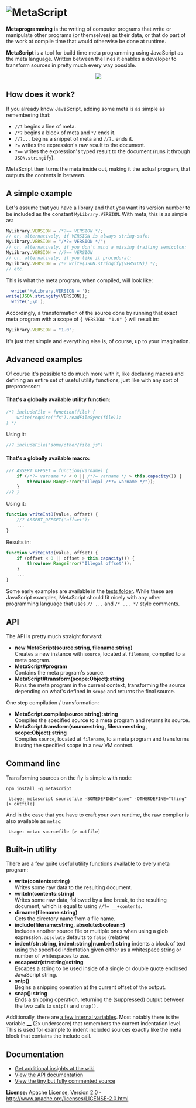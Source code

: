 ![MetaScript](https://raw.github.com/dcodeIO/MetaScript/master/MetaScript.png)
==============================================================================

**Metaprogramming** is the writing of computer programs that write or manipulate other programs (or themselves) as their
data, or that do part of the work at compile time that would otherwise be done at runtime.

**MetaScript** is a tool for build time meta programming using JavaScript as the meta language. Written between the
lines it enables a developer to transform sources in pretty much every way possible.

<p align="center">
    <img src="https://raw.github.com/dcodeIO/MetaScript/master/example.jpg" />
</p>

How does it work?
-----------------
If you already know JavaScript, adding some meta is as simple as remembering that:

* `//?` begins a line of meta.
* `/*?` begins a block of meta and `*/` ends it.
* `//?...` begins a snippet of meta and `//?.` ends it.
* `?=` writes the expression's raw result to the document.
* `?==` writes the expression's typed result to the document (runs it through `JSON.stringify`).

MetaScript then turns the meta inside out, making it the actual program, that outputs the contents in between.

A simple example
----------------
Let's assume that you have a library and that you want its version number to be included as the constant
`MyLibrary.VERSION`. With meta, this is as simple as:

```js
MyLibrary.VERSION = /*?== VERSION */;
// or, alternatively, if VERSION is always string-safe:
MyLibrary.VERSION = "/*?= VERSION */";
// or, alternatively, if you don't mind a missing trailing semicolon:
MyLibrary.VERSION = //?== VERSION
// or, alternatively, if you like it procedural:
MyLibrary.VERSION = /*? write(JSON.stringify(VERSION)) */;
// etc.
```

This is what the meta program, when compiled, will look like:

```js
  write('MyLibrary.VERSION = ');
write(JSON.stringify(VERSION));
  write(';\n');
```

Accordingly, a transformation of the source done by running that exact meta program with a scope of `{ VERSION: "1.0" }`
will result in:

```js
MyLibrary.VERSION = "1.0";
```

It's just that simple and everything else is, of course, up to your imagination.

Advanced examples
-----------------
Of course it's possible to do much more with it, like declaring macros and defining an entire set of useful utility
functions, just like with any sort of preprocessor:

#### That's a globally available utility function:

```js
/*? includeFile = function(file) {
    write(require("fs").readFileSync(file));
} */
```

Using it:

```js
//? includeFile("some/other/file.js")
```

#### That's a globally available macro:

```js
//? ASSERT_OFFSET = function(varname) {
    if (/*?= varname */ < 0 || /*?= varname */ > this.capacity()) {
        throw(new RangeError("Illegal /*?= varname */"));
    }
//? }
```

Using it:

```js
function writeInt8(value, offset) {
    //? ASSERT_OFFSET('offset');
    ...
}
```

Results in:

```js
function writeInt8(value, offset) {
    if (offset < 0 || offset > this.capacity()) {
        throw(new RangeError("Illegal offset"));
    }
    ...
}
```

Some early examples are available in the [tests folder](https://github.com/dcodeIO/MetaScript/tree/master/tests). While
these are JavaScript examples, MetaScript should fit nicely with any other programming language that uses `// ...` and
`/* ... */` style comments.

API
---
The API is pretty much straight forward:

* **new MetaScript(source:string, filename:string)**  
  Creates a new instance with `source`, located at `filename`, compiled to a meta program.
* **MetaScript#program**  
  Contains the meta program's source.
* **MetaScript#transform(scope:Object):string**  
  Runs the meta program in the current context, transforming the source depending on what's defined in `scope` and
  returns the final source.
  
One step compilation / transformation:

* **MetaScript.compile(source:string):string**  
  Compiles the specified source to a meta program and returns its source.
* **MetaScript.transform(source:string, filename:string, scope:Object):string**  
  Compiles `source`, located at `filename`, to a meta program and transforms it using the specified scope in a new VM
  context.

Command line
------------
Transforming sources on the fly is simple with node:

`npm install -g metascript`

```
 Usage: metascript sourcefile -SOMEDEFINE="some" -OTHERDEFINE="thing" [> outfile]
```

And in the case that you have to craft your own runtime, the raw compiler is also available as `metac`:

```
 Usage: metac sourcefile [> outfile]
```

Built-in utility
----------------
There are a few quite useful utility functions available to every meta program:

* **write(contents:string)**  
  Writes some raw data to the resulting document.
* **writeln(contents:string)**  
  Writes some raw data, followed by a line break, to the resulting document, which is equal to using `//?= __+contents`.
* **dirname(filename:string)**  
  Gets the directory name from a file name.
* **include(filename:string, absolute:boolean=)**  
  Includes another source file or multiple ones when using a glob expression. `absolute` defaults to `false` (relative)
* **indent(str:string, indent:string|number):string** indents a block of text using the specified indentation given
  either as a whitespace string or number of whitespaces to use.
* **escapestr(str:string):string**  
  Escapes a string to be used inside of a single or double quote enclosed JavaScript string.
* **snip()**  
  Begins a snipping operation at the current offset of the output.
* **snap():string**  
  Ends a snipping operation, returning the (suppressed) output between the two calls to `snip()` and `snap()`.
  
Additionally, there are [a few internal variables](https://github.com/dcodeIO/MetaScript/wiki#other-__-prefixed-variables).
Most notably there is the variable [__](https://github.com/dcodeIO/MetaScript/wiki#the-__-variable) (2x underscore) that
remembers the current indentation level. This is used for example to indent included sources exactly like the meta block
that contains the include call.

Documentation
-------------
* [Get additional insights at the wiki](https://github.com/dcodeIO/MetaScript/wiki)
* [View the API documentation](http://htmlpreview.github.com/?http://github.com/dcodeIO/MetaScript/master/docs/MetaScript.html)
* [View the tiny but fully commented source](https://github.com/dcodeIO/MetaScript/blob/master/MetaScript.js)

**License:** Apache License, Version 2.0 - http://www.apache.org/licenses/LICENSE-2.0.html
